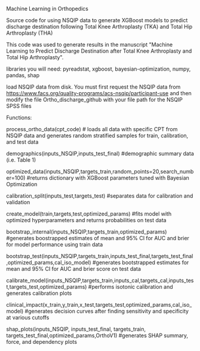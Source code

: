 Machine Learning in Orthopedics

Source code for using NSQIP data to generate XGBoost models to predict discharge destination following Total Knee Arthroplasty (TKA) and Total Hip Arthroplasty (THA)

This code was used to generate results in the manuscript "Machine Learning to Predict Discharge Destination after Total Knee Arthroplasty and Total Hip Arthroplasty".

libraries you will need: pyreadstat, xgboost, bayesian-optimization, numpy, pandas, shap


load NSQIP data from disk. You must first request the NSQIP data from https://www.facs.org/quality-programs/acs-nsqip/participant-use and then modify the file Ortho_discharge_github with your file path for the NSQIP SPSS files

Functions:

process_ortho_data(cpt_code) # loads all data with specific CPT from NSQIP data and generates random stratified samples for train, calibration, and test data

demographics(inputs_NSQIP,inputs_test_final) #demographic summary data (i.e. Table 1)

optimized_data(inputs_NSQIP,targets_train,random_points=20,search_number=100) #returns dictionary with XGBoost parameters tuned with Bayesian Optimization

calibration_split(inputs_test,targets_test) #separates data for calibration and validation

create_model(train,targets,test,optimized_params) #fits model with optimized hyperparameters and returns probabilities on test data

bootstrap_internal(inputs_NSQIP,targets_train,optimized_params) #generates boostrapped estimates of mean and 95% CI for AUC and brier for model performance using train data

bootstrap_test(inputs_NSQIP,targets_train,inputs_test_final,targets_test_final,optimized_params,cal_iso_model) #generates bootstrapped estimates for mean and 95% CI for AUC and brier score on test data

calibrate_model(inputs_NSQIP,targets_train,inputs_cal,targets_cal,inputs_test,targets_test,optimized_params) #performs isotonic calibration and generates calibration plots

clinical_impact(x_train,y_train,x_test,targets_test,optimized_params,cal_iso_model) #generates decision curves after finding sensitivity and specificity at various cutoffs

shap_plots(inputs_NSQIP, inputs_test_final, targets_train, targets_test_final,optimized_params,OrthoV1) #generates SHAP summary, force, and dependency plots

